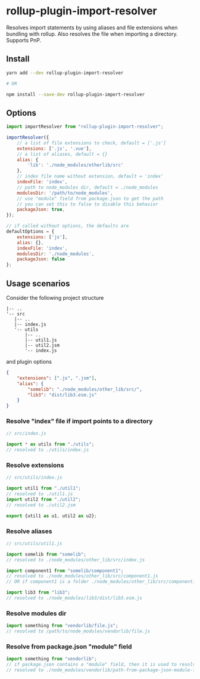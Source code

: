 # rollup-plugin-import-resolver

Resolves import statements by using aliases and file extensions when bundling with rollup.
Also resolves the file when importing a directory. Supports PnP.

## Install

```bash
yarn add --dev rollup-plugin-import-resolver

# OR

npm install --save-dev rollup-plugin-import-resolver
```

## Options

```js
import importResolver from "rollup-plugin-import-resolver";

importResolver({
    // a list of file extensions to check, default = ['.js']
    extensions: ['.js', '.vue'],
    // a list of aliases, default = {}
    alias: {
        'lib': './node_modules/otherlib/src'
    },
    // index file name without extension, default = 'index'
    indexFile: 'index',
    // path to node_modules dir, default = ./node_modules
    modulesDir: '/path/to/node_modules',
    // use "module" field from package.json to get the path
    // you can set this to false to disable this behavior
    packageJson: true,
});

// if called without options, the defaults are
defaultOptions = {
    extensions: ['js'],
    alias: {},
    indexFile: 'index',
    modulesDir: './node_modules',
    packageJson: false
};
```

## Usage scenarios

Consider the following project structure

    |-- .. 
    '-- src
       |-- ..
       |-- index.js
       '-- utils
           |-- ..
           |-- util1.js
           |-- util2.jsm
           '-- index.js


and plugin options

```json
{
    "extensions": [".js", ".jsm"],
    "alias": {
        "somelib": "./node_modules/other_lib/src/",
        "lib3": "dist/lib3.esm.js"
    }
}
```

### Resolve "index" file if import points to a directory

```js
// src/index.js

import * as utils from "./utils"; 
// resolved to ./utils/index.js
```

### Resolve extensions

```js
// src/utils/index.js

import util1 from "./util1"; 
// resolved to ./util1.js
import util2 from "./util2"; 
// resolved to ./util2.jsm

export {util1 as u1, util2 as u2};
```

### Resolve aliases

```js
// src/utils/util1.js

import somelib from "somelib";
// resolved to ./node_modules/other_lib/src/index.js

import component1 from "somelib/component1";
// resolved to ./node_modules/other_lib/src/component1.js
// OR if component1 is a folder ./node_modules/other_lib/src/component1/index.js

import lib3 from "lib3";
// resolved to ./node_modules/lib3/dist/lib3.esm.js
```

### Resolve modules dir

```js
import something from "vendorlib/file.js";
// resolved to /path/to/node_modules/vendorlib/file.js
```


### Resolve from package.json "module" field

```js
import something from "vendorlib";
// if package.json contains a "module" field, then it is used to resolve the path
// resolved to ./node_modules/vendorlib/path-from-package-json-module-field.js
```